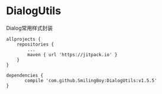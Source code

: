 # DialogUtils
Dialog常用样式封装

	allprojects {
		repositories {
			...
			maven { url 'https://jitpack.io' }
		}
	}
  
  	dependencies {
	       compile 'com.github.SmilingBoy:DialogUtils:v1.5.5'
	}
